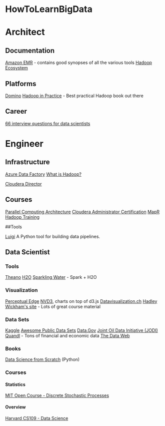 # HowToLearnBigData

# Architect

## Documentation

<a href="http://docs.aws.amazon.com/ElasticMapReduce/latest/DeveloperGuide/emr-what-is-emr.html">Amazon EMR</a> - contains good synopses of all the various tools
<a href="http://hadoopecosystemtable.github.io/">Hadoop Ecosystem</a>

## Platforms

<a href="https://www.dominodatalab.com/">Domino</a>
<a href="http://www.amazon.com/Hadoop-Practice-Alex-Holmes/dp/1617292222/ref=pd_sim_14_5?ie=UTF8&refRID=0ASY1WE305KEAFTX33KJ&dpSrc=sims&dpST=_AC_UL320_SR256%2C320_">Hadoop in Practice</a> - Best practical Hadoop book out there

## Career

<a href="http://www.datasciencecentral.com/profiles/blogs/66-job-interview-questions-for-data-scientists">66 interview questions for data scientists</a>

# Engineer

## Infrastructure

<a href='https://azure.microsoft.com/en-us/documentation/articles/data-factory-introduction/'>Azure Data Factory</a>
<a href='http://hortonworks.com/hadoop/'>What is Hadoop?</a>

<a href='http://www.cloudera.com/content/cloudera/en/downloads/cloudera-director/1-5-0.html'>Cloudera Director</a>

## Courses

<a href="http://15418.courses.cs.cmu.edu/spring2015/">Parallel Computing Architecture</a>
<a href="http://cloudera.com/content/cloudera/en/training/courses/administrator-training.html">Cloudera Administrator Certification</a>
<a href="https://www.mapr.com/services/mapr-academy/training-videos">MapR Hadoop Training</a>

##Tools

<a href="https://github.com/spotify/luigi">Luigi</a> A Python tool for building data pipelines.

## Data Scientist

### Tools

<a href="http://deeplearning.net/software/theano/">Theano</a>
<a href="http://h2o.ai/">H2O</a>
<a href="https://github.com/h2oai/sparkling-water">Sparkling Water</a> - Spark + H2O

### Visualization

<a href="http://www.perceptualedge.com/about.php">Perceptual Edge</a>
<a href="http://nvd3.org/">NVD3</a>, charts on top of d3.js
<a href="http://selection.datavisualization.ch/">Datavisualization.ch</a>
<A href="http://had.co.nz/">Hadley Wickham's site</a> - Lots of great course material

### Data Sets

<a href="https://www.kaggle.com/">Kaggle</a>
<a href="https://github.com/caesar0301/awesome-public-datasets">Awesome Public Data Sets</a>
<a href="http://www.data.gov/">Data.Gov</a>
<a href="https://www.jodidata.org/oil/database/data-downloads.aspx">Joint Oil Data Initiative (JODI)</a>
<a href="https://www.quandl.com/">Quandl</a> - Tons of financial and economic data
<a href="http://thedataweb.rm.census.gov/index.html">The Data Web</a>

### Books

<a href="http://www.amazon.com/Data-Science-Scratch-Principles-Python/dp/149190142X/ref=pd_sim_14_4?ie=UTF8&refRID=0XJAP80SPYRBABVCTXB9&dpSrc=sims&dpST=_AC_UL160_SR122%2C160_">Data Science from Scratch</a> (Python)

### Courses

#### Statistics
<a href="http://ocw.mit.edu/courses/electrical-engineering-and-computer-science/6-262-discrete-stochastic-processes-spring-2011/">MIT Open Course - Discrete Stochastic Processes</a>

#### Overview

<a href="http://cs109.github.io/2015/">Harvard CS109 - Data Science</a>

